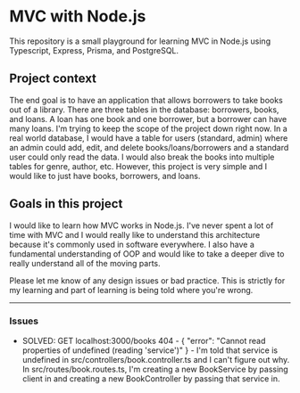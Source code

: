 # MVC with Node.js
This repository is a small playground for learning MVC in Node.js using Typescript, Express, Prisma, and PostgreSQL.

## Project context
The end goal is to have an application that allows borrowers to take books out of a library. There are three tables in the database: borrowers, books, and loans. A loan has one book and one borrower, but a borrower can have many loans. I'm trying to keep the scope of the project down right now. In a real world database, I would have a table for users (standard, admin) where an admin could add, edit, and delete books/loans/borrowers and a standard user could only read the data. I would also break the books into multiple tables for genre, author, etc. However, this project is very simple and I would like to just have books, borrowers, and loans.

## Goals in this project

I would like to learn how MVC works in Node.js. I've never spent a lot of time with MVC and I would really like to understand this architecture because it's commonly used in software everywhere. I also have a fundamental understanding of OOP and would like to take a deeper dive to really understand all of the moving parts.

Please let me know of any design issues or bad practice. This is strictly for my learning and part of learning is being told where you're wrong.

---

### Issues
- SOLVED: GET localhost:3000/books 404 - { "error": "Cannot read properties of undefined (reading 'service')" }
		- I'm told that service is undefined in src/controllers/book.controller.ts and I can't figure out why. In src/routes/book.routes.ts, I'm creating a new BookService by passing client in and creating a new BookController by passing that service in.
